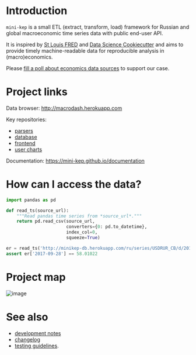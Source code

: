 Introduction
============

```mini-kep``` is a small ETL (extract, transform, load) framework for 
Russian and global macroeconomic time series data with public end-user API.

It is inspired by [St Louis FRED](https://fred.stlouisfed.org) and 
[Data Science Cookiecutter](https://drivendata.github.io/cookiecutter-data-science)
and aims to provide timely machine-readable data for reproducible analysis 
in (macro)economics.

Please [fill a poll about economics data sources](https://goo.gl/2wY43R)
to support our case.  

Project links
=============

Data browser: <http://macrodash.herokuapp.com>

Key repositories:
- [parsers](https://github.com/mini-kep/parsers)
- [database](https://github.com/mini-kep/db)
- [frontend](https://github.com/mini-kep/frontend-dash)
- [user charts](https://github.com/mini-kep/user-charts)

Documentation: <https://mini-kep.github.io/documentation>

How can I access the data? 
==========================

```python 
import pandas as pd

def read_ts(source_url):
	"""Read pandas time series from *source_url*."""
	return pd.read_csv(source_url, 
                       converters={0: pd.to_datetime}, 
                       index_col=0,
                       squeeze=True)

er = read_ts('http://minikep-db.herokuapp.com/ru/series/USDRUR_CB/d/2017')
assert er['2017-09-28'] == 58.01022
```  

Project map 
===========

![image](https://user-images.githubusercontent.com/9265326/32406266-57004848-c186-11e7-951e-2d40b4a3ffda.png)

See also
========
- [development notes](DEV.md) 
- [changelog](changelog.md)
- [testing guidelines](https://github.com/mini-kep/intro/blob/master/testing_guidelines/README.md).
